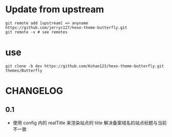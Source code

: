 # Update from upstream
```shell
git remote add [upstream] => anyname https://github.com/jerryc127/hexo-theme-butterfly.git
git remote -v # see remotes 
```

# use
```shell
git clone -b dev https://github.com/Kshao123/hexo-theme-butterfly.git themes/Butterfly
```

# CHANGELOG
## 0.1
- 使用 config 内的 realTitle 来渲染站点的 title 解决备案域名的站点标题与当前不一致
